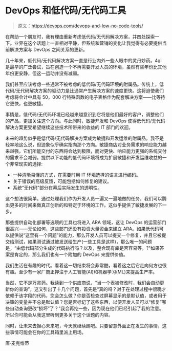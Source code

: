 # DevOps 和低代码/无代码工具

> 原文：<https://devops.com/devops-and-low-no-code-tools/>

在帮助一个朋友时，我有理由重新考虑低代码/无代码解决方案，并四处探索一下。业界在这个话题上一直相对平静，但系统和营销的变化让我觉得有必要提供当前解决方案与 DevOps 之间关系的更新。

几十年来，低代码/无代码解决方案一直是行业内外一些人眼中的灵丹妙药。4gl 是最早的广泛尝试，旨在创造一个不再需要开发人员的环境，虽然有些年份比其他年份更安静，但这一运动并没有减弱。

我们甚至应该考虑一些通常不被考虑的低代码/无代码环境的附属品。传统上，低代码/无代码解决方案的驱动力是比通常产生解决方案的速度更快。这将迫使我们考虑将会计中具有 50，000 行特殊函数的电子表格作为配套解决方案——比等待它更快，也更敏捷。

事情是，低代码/无代码环境已经越来越意识到它将是他们最好的客户，调整他们的产品，更加关注这个方向。与此同时，敏捷开发和 DevOps 使得低代码/无代码解决方案更受希望继续这些技术所带来的收益的 IT 部门的欢迎。

未来的趋势似乎是低代码/无代码解决方案成为敏捷和开发运维的附属品。我不是轻率地这么说，但迹象似乎确实指向那个方向。敏捷商店对业务需求的响应能力越来越强，它们所能交付的东西将会达到极限，而对更快、响应能力更强的系统交付的需求不会减弱。提供以下功能的低代码环境将成为扩展敏捷和开发运维收益的一个非常现实的选择:

*   一种清晰易懂的方式，在需要时用 IT 环境选择的语言进行编码。
*   关于错误的高级反馈，可能包括如何修复的建议。
*   系统“无代码”部分在幕后实际发生的透明性。

这个想法很简单。通过处理我们作为开发人员一遍又一遍地做的任务，我们可以腾出更多的时间来做真正创新的和特定于环境的工作。这似乎提供了敏捷发展的下一步。

那些提供自动化部署等选项的工具也将进入 ARA 领域，这让 DevOps 的运营部门很高兴——无论如何，这些部门还没有投资大量资金来建立 ARA。如果低代码可以提供说“这里有一个问题”的能力，那么开发人员可以提交一个修复，并且它被提交给测试，如果测试通过被发送给生产(一些工具是这样)，那么唯一的问题是，“由低代码部分生成的代码执行吗？以及，整合现有库是否容易等。?"如果答案是肯定的，那么我们也有一个附加的 DevOps 来提供价值。

我们生活在有趣的时代。看着这一切结束将会非常酷，看着这之后它走向何方也很有趣。至少有一家厂商正押注于人工智能(AI)和机器学习(ML)来提高生产率。

当然，它不是万灵药。我读到一个供应商说，“当一个表被修改时，我们会自动更新你的查询”，这又引出了十几个问题，首先是“真的吗？对于在处理过程中很晚才依赖于该字段的代码，您会怎么做？你是否检查过屏幕显示的是默认值，或者用于决策的变量并不总是默认值？您是否标记了这些东西，以便开发人员可以“修复”哪些自动查询更改“损坏”了？”我会再挖一些，因为现在他们已经引起了我的注意。所以你可能会从我这里听到更多关于这个话题的内容。

同时，让未来去担心未来吧，今天就继续踢吧。只要留意外面正在发生的事情，这些事情可能会在你的工具箱里派上用场。

唐·麦克维蒂